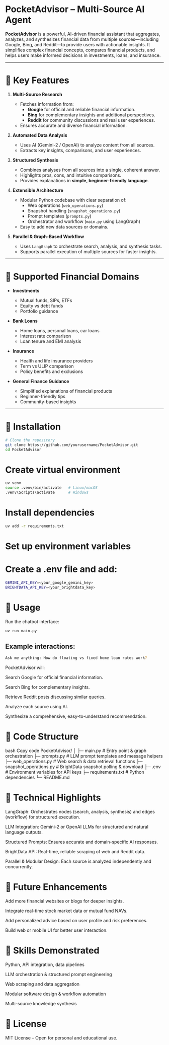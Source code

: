 # PocketAdvisor – Multi-Source AI Agent

**PocketAdvisor** is a powerful, AI-driven financial assistant that aggregates, analyzes, and synthesizes financial data from multiple sources—including Google, Bing, and Reddit—to provide users with actionable insights. It simplifies complex financial concepts, compares financial products, and helps users make informed decisions in investments, loans, and insurance.  

---

# 🔹 Key Features

1. **Multi-Source Research**
   - Fetches information from:
     - **Google** for official and reliable financial information.
     - **Bing** for complementary insights and additional perspectives.
     - **Reddit** for community discussions and real user experiences.
   - Ensures accurate and diverse financial information.

2. **Automated Data Analysis**
   - Uses AI (Gemini-2 / OpenAI) to analyze content from all sources.
   - Extracts key insights, comparisons, and user experiences.

3. **Structured Synthesis**
   - Combines analyses from all sources into a single, coherent answer.
   - Highlights pros, cons, and intuitive comparisons.
   - Provides explanations in **simple, beginner-friendly language**.

4. **Extensible Architecture**
   - Modular Python codebase with clear separation of:
     - Web operations (`web_operations.py`)
     - Snapshot handling (`snapshot_operations.py`)
     - Prompt templates (`prompts.py`)
     - Orchestrator and workflow (`main.py` using LangGraph)
   - Easy to add new data sources or domains.

5. **Parallel & Graph-Based Workflow**
   - Uses `LangGraph` to orchestrate search, analysis, and synthesis tasks.
   - Supports parallel execution of multiple sources for faster insights.

---

# 🔹 Supported Financial Domains

- **Investments**
  - Mutual funds, SIPs, ETFs
  - Equity vs debt funds
  - Portfolio guidance

- **Bank Loans**
  - Home loans, personal loans, car loans
  - Interest rate comparison
  - Loan tenure and EMI analysis

- **Insurance**
  - Health and life insurance providers
  - Term vs ULIP comparison
  - Policy benefits and exclusions

- **General Finance Guidance**
  - Simplified explanations of financial products
  - Beginner-friendly tips
  - Community-based insights

---

# 🔹 Installation

```bash
# Clone the repository
git clone https://github.com/yourusername/PocketAdvisor.git
cd PocketAdvisor
```
# Create virtual environment
```bash
uv venv
source .venv/bin/activate   # Linux/macOS
.venv\Scripts\activate      # Windows
```
# Install dependencies
```bash
uv add -r requirements.txt
```
# Set up environment variables
# Create a .env file and add:
```bash
GEMINI_API_KEY=<your_google_gemini_key>
BRIGHTDATA_API_KEY=<your_brightdata_key>
```

# 🔹 Usage
Run the chatbot interface:

```bash
uv run main.py
```
## Example interactions:

```bash
Ask me anything: How do floating vs fixed home loan rates work?
```
PocketAdvisor will:

Search Google for official financial information.

Search Bing for complementary insights.

Retrieve Reddit posts discussing similar queries.

Analyze each source using AI.

Synthesize a comprehensive, easy-to-understand recommendation.

# 🔹 Code Structure
bash
Copy code
PocketAdvisor/
│
├─ main.py                  # Entry point & graph orchestration
├─ prompts.py               # LLM prompt templates and message helpers
├─ web_operations.py        # Web search & data retrieval functions
├─ snapshot_operations.py   # BrightData snapshot polling & download
├─ .env                     # Environment variables for API keys
├─ requirements.txt         # Python dependencies
└─ README.md

# 🔹 Technical Highlights
LangGraph: Orchestrates nodes (search, analysis, synthesis) and edges (workflow) for structured execution.

LLM Integration: Gemini-2 or OpenAI LLMs for structured and natural language outputs.

Structured Prompts: Ensures accurate and domain-specific AI responses.

BrightData API: Real-time, reliable scraping of web and Reddit data.

Parallel & Modular Design: Each source is analyzed independently and concurrently.

# 🔹 Future Enhancements
Add more financial websites or blogs for deeper insights.

Integrate real-time stock market data or mutual fund NAVs.

Add personalized advice based on user profile and risk preferences.

Build web or mobile UI for better user interaction.

# 🔹 Skills Demonstrated
Python, API integration, data pipelines

LLM orchestration & structured prompt engineering

Web scraping and data aggregation

Modular software design & workflow automation

Multi-source knowledge synthesis

# 🔹 License
MIT License – Open for personal and educational use.
